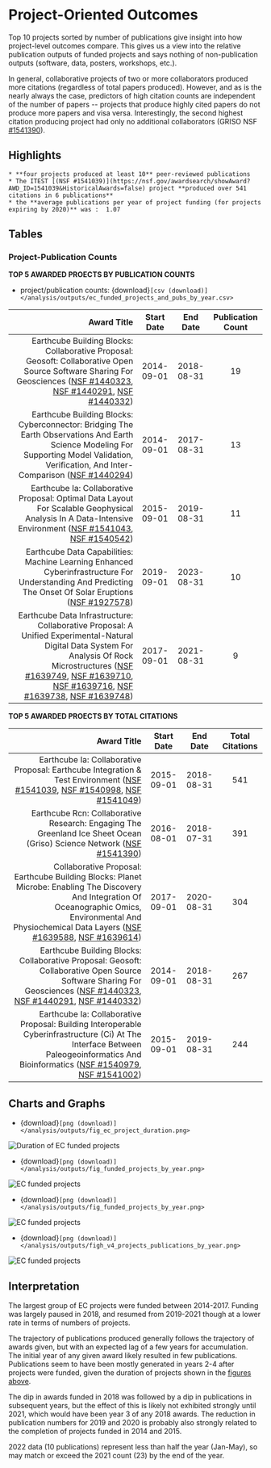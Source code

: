 # Project-Oriented Outcomes 

Top 10 projects sorted by number of publications give insight into how project-level outcomes compare.  This gives us a view into the relative publication outputs of funded projects and says nothing of non-publication outputs (software, data, posters, workshops, etc.).  

In general, collaborative projects of two or more collaborators produced more citations (regardless of total papers produced).  However, and as is the nearly always the case, predictors of high citation counts are independent of the number of papers -- projects that produce highly cited papers do not produce more papers and visa versa.  Interestingly, the second highest citation producing project had only no additional collaborators (GRISO NSF [#1541390](https://nsf.gov/awardsearch/showAward?AWD_ID=1541390&HistoricalAwards=false)).





## Highlights
```{admonition} Project Highlights
* **four projects produced at least 10** peer-reviewed publications
* The ITEST [(NSF #1541039)](https://nsf.gov/awardsearch/showAward?AWD_ID=1541039&HistoricalAwards=false) project **produced over 541 citations in 6 publications**
* the **average publications per year of project funding (for projects expiring by 2020)** was :  1.07
```

## Tables

### Project-Publication Counts


**TOP 5 AWARDED PROECTS BY PUBLICATION COUNTS**

* project/publication counts: {download}`[csv (download)]</analysis/outputs/ec_funded_projects_and_pubs_by_year.csv>`

| Award Title | Start Date | End Date | Publication Count |
|---:|:--:|:--:|:--:|
| Earthcube Building Blocks: Collaborative Proposal: Geosoft: Collaborative Open Source Software Sharing For Geosciences ([NSF #1440323](https://nsf.gov/awardsearch/showAward?AWD_ID=1440323&HistoricalAwards=false), [NSF #1440291](https://nsf.gov/awardsearch/showAward?AWD_ID=1440291&HistoricalAwards=false), [NSF #1440332](https://nsf.gov/awardsearch/showAward?AWD_ID=1440332&HistoricalAwards=false)) | 2014-09-01 | 2018-08-31 | 19 |
| Earthcube Building Blocks: Cyberconnector: Bridging The Earth Observations And Earth Science Modeling For Supporting Model Validation, Verification, And Inter-Comparison ([NSF #1440294](https://nsf.gov/awardsearch/showAward?AWD_ID=1440294&HistoricalAwards=false)) | 2014-09-01 | 2017-08-31 | 13 |
| Earthcube Ia: Collaborative Proposal: Optimal Data Layout For Scalable Geophysical Analysis In A Data-Intensive Environment ([NSF #1541043](https://nsf.gov/awardsearch/showAward?AWD_ID=1541043&HistoricalAwards=false), [NSF #1540542](https://nsf.gov/awardsearch/showAward?AWD_ID=1540542&HistoricalAwards=false)) | 2015-09-01 | 2019-08-31 | 11 |
| Earthcube Data Capabilities: Machine Learning Enhanced Cyberinfrastructure For Understanding And Predicting The Onset Of Solar Eruptions ([NSF #1927578](https://nsf.gov/awardsearch/showAward?AWD_ID=1927578&HistoricalAwards=false)) | 2019-09-01 | 2023-08-31 | 10 |
| Earthcube Data Infrastructure: Collaborative Proposal: A Unified Experimental-Natural Digital Data System For Analysis Of Rock Microstructures ([NSF #1639749](https://nsf.gov/awardsearch/showAward?AWD_ID=1639749&HistoricalAwards=false), [NSF #1639710](https://nsf.gov/awardsearch/showAward?AWD_ID=1639710&HistoricalAwards=false), [NSF #1639716](https://nsf.gov/awardsearch/showAward?AWD_ID=1639716&HistoricalAwards=false), [NSF #1639738](https://nsf.gov/awardsearch/showAward?AWD_ID=1639738&HistoricalAwards=false), [NSF #1639748](https://nsf.gov/awardsearch/showAward?AWD_ID=1639748&HistoricalAwards=false)) | 2017-09-01 | 2021-08-31 | 9 |


**TOP 5 AWARDED PROECTS BY TOTAL CITATIONS**

| Award Title | Start Date | End Date | Total Citations |
|---:|:--:|:--:|:--:|
| Earthcube Ia: Collaborative Proposal: Earthcube Integration & Test Environment ([NSF #1541039](https://nsf.gov/awardsearch/showAward?AWD_ID=1541039&HistoricalAwards=false), [NSF #1540998](https://nsf.gov/awardsearch/showAward?AWD_ID=1540998&HistoricalAwards=false), [NSF #1541049](https://nsf.gov/awardsearch/showAward?AWD_ID=1541049&HistoricalAwards=false)) | 2015-09-01 | 2018-08-31 | 541 |
| Earthcube Rcn: Collaborative Research: Engaging The Greenland Ice Sheet Ocean (Griso) Science Network ([NSF #1541390](https://nsf.gov/awardsearch/showAward?AWD_ID=1541390&HistoricalAwards=false)) | 2016-08-01 | 2018-07-31 | 391 |
| Collaborative Proposal: Earthcube Building Blocks: Planet Microbe: Enabling The Discovery And Integration Of Oceanographic Omics, Environmental And Physiochemical Data Layers ([NSF #1639588](https://nsf.gov/awardsearch/showAward?AWD_ID=1639588&HistoricalAwards=false), [NSF #1639614](https://nsf.gov/awardsearch/showAward?AWD_ID=1639614&HistoricalAwards=false)) | 2017-09-01 | 2020-08-31 | 304 |
| Earthcube Building Blocks: Collaborative Proposal: Geosoft: Collaborative Open Source Software Sharing For Geosciences ([NSF #1440323](https://nsf.gov/awardsearch/showAward?AWD_ID=1440323&HistoricalAwards=false), [NSF #1440291](https://nsf.gov/awardsearch/showAward?AWD_ID=1440291&HistoricalAwards=false), [NSF #1440332](https://nsf.gov/awardsearch/showAward?AWD_ID=1440332&HistoricalAwards=false)) | 2014-09-01 | 2018-08-31 | 267 |
| Earthcube Ia: Collaborative Proposal: Building Interoperable Cyberinfrastructure (Ci) At The Interface Between Paleogeoinformatics And Bioinformatics ([NSF #1540979](https://nsf.gov/awardsearch/showAward?AWD_ID=1540979&HistoricalAwards=false), [NSF #1541002](https://nsf.gov/awardsearch/showAward?AWD_ID=1541002&HistoricalAwards=false)) | 2015-09-01 | 2019-08-31 | 244 |

<!--
### Top 10 Projects By Total Citations

* download [csv](/analysis/notebooks/outputs/stub), [markdown](/analysis/notebooks/outputs/stub)

|Project Title | Awardee | Start Date | End Date | Citations | Publications  |
|----------------:|---------------|---------------|---------------|---------|---------|
| EarthCube IA: Collaborative Proposal: EarthCube Integration & Test Environment ([NSF #1541039](https://nsf.gov/awardsearch/showAward?AWD_ID=1541039&HistoricalAwards=false)) | UNIVERSITY OF ALABAMA IN HUNTSVILLE | 9/9/2015 | 8/31/2018 | 503 | 6 |

-->

## Charts and Graphs 

*  {download}`[png (download)] </analysis/outputs/fig_ec_project_duration.png>`

![Duration of EC funded projects](/analysis/outputs/fig_ec_project_duration.png)

*  {download}`[png (download)] </analysis/outputs/fig_funded_projects_by_year.png>`

![EC funded projects](/analysis/outputs/fig_funded_projects_by_year.png)



*  {download}`[png (download)] </analysis/outputs/fig_funded_projects_by_year.png>`

![EC funded projects](/analysis/outputs/fig_funded_projects_by_year.png)


*  {download}`[png (download)] </analysis/outputs/figh_v4_projects_publications_by_year.png>`

![EC funded projects](/analysis/outputs/figh_v4_projects_publications_by_year.png)


## Interpretation

The largest group of EC projects were funded between 2014-2017. Funding was largely paused in 2018, and resumed from 2019-2021 though at a lower rate in terms of numbers of projects.

The trajectory of publications produced generally follows the trajectory of awards given, but with an expected lag of a few years for accumulation. The initial year of any given award likely resulted in few publications. Publications seem to have been mostly generated in years 2-4 after projects were funded, given the duration of projects shown in the [figures above](#charts-and-graphs).

The dip in awards funded in 2018 was followed by a dip in publications in subsequent years, but the effect of this is likely not exhibited strongly until 2021, which would have been year 3 of any 2018 awards. The reduction in publication numbers for 2019 and 2020 is probably also strongly related to the completion of projects funded in 2014 and 2015.

2022 data (10 publications) represent less than half the year (Jan-May), so may match or exceed the 2021 count (23) by the end of the year. 